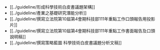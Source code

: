 - [[../guideline/形成科學技術白皮書議題架構]]
- [[../guideline/產業之基礎研究潛能分析]]
- [[../guideline/撰寫立法院第10屆第4會期科技部111年重點工作口頭報告用投影片]]
- [[../guideline/撰寫立法院第10屆第4會期科技部111年重點工作書面報告及口頭說明稿]]
- [[../guideline/撰寫策略藍圖  科學技術白皮書議題分析文稿]]
